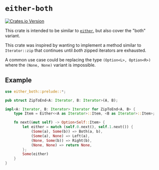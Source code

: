 # `either-both`

[![Crates.io Version](https://img.shields.io/crates/v/either-both)](https://crates.io/crates/either-both)

This crate is intended to be similar to [`either`][either-crate],
but also cover the "both" variant.

This crate was inspired by wanting to implement a method similar to
`Iterator::zip` that continues until *both* zipped iterators are exhausted.

A common use case could be replacing the type `(Option<L>, Option<R>)` where
the `(None, None)` variant is impossible.

## Example

```rust
use either_both::prelude::*;

pub struct ZipToEnd<A: Iterator, B: Iterator>(A, B);

impl<A: Iterator, B: Iterator> Iterator for ZipToEnd<A, B> {
    type Item = Either<<A as Iterator>::Item, <B as Iterator>::Item>;

    fn next(&mut self) -> Option<Self::Item> {
        let either = match (self.0.next(), self.1.next()) {
            (Some(a), Some(b)) => Both(a, b),
            (Some(a), None) => Left(a),
            (None, Some(b)) => Right(b),
            (None, None) => return None,
        };
        Some(either)
    }
}
```

[either-crate]: https://crates.io/crates/either
